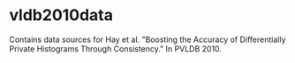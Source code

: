# vldb2010data
Contains data sources for Hay et al. "Boosting the Accuracy of Differentially Private Histograms Through Consistency." In PVLDB 2010.

